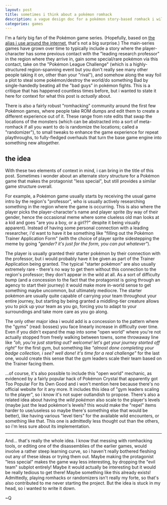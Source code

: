 ```yaml
---
layout: post
title: sometimes i think about a pokémon romhack
description: a vague design doc for a pokémon story-based romhack i will likely never make
categories: games
---
```


I'm a fairly big fan of the Pokémon game series. (Hopefully, based on [the alias i use around the
internet][misdreavus], that's not a big surprise.) The main-series games have grown over time to
typically include a story where the player-character has some previous contact with the "leading
research professor" in the region where they arrive in, gain some special/rare pokémon via this
contact, take on the "Pokémon League Challenge" (which is a highly-structured region-spanning event
but you don't really see many other people taking it on, other than your "rival"), and somehow along
the way foil a plot to steal some pokémon/destroy the world/do something Bad by single-handedly
beating all the "bad guys" in pokémon fights. This is a critique that has happened countless times
before, but i wanted to state it here for context for what this post is *actually* about.

[misdreavus]: https://bulbapedia.bulbagarden.net/wiki/Misdreavus_(Pok%C3%A9mon)

There is also a fairly robust "romhacking" community around the first few Pokémon games, where
people take ROM dumps and edit them to create a different experience out of it. These range from
rote edits that swap the locations of the monsters (which can be abstracted into a sort of
meta-romhack if all you want to do is randomize the locations; called a "randomizer"), to small
tweaks to enhance the game experience for repeat playthroughs, to fully-fledged overhauls that turn
the base game engine into something new altogether.

## the idea

With these two elements of context in mind, i can bring in the title of this post. Sometimes i
wonder about an alternate story structure for a Pokémon game that makes the protagonist "less
special", but still provides a similar game structure overall.

For example, a Pokémon game usually starts by receiving the usual game intro by the region's
"professor", who is usually actively researching something in the region where the game is
occurring. This is also where the player picks the player-character's name and player sprite (by way
of their gender, hence the occasional meme where some clueless old man looks at a kid and goes "are
you a boy, or a girl??" despite it being visually apparent). Instead of having some personal
connection with a leading researcher, i'd want to have it be something like "filling out the Pokémon
Trainer Application Form" (with the choice of player sprite sidestepping the meme by going *"gender?
it's just for the form, you can put whatever"*).

The player is usually granted their starter pokémon by their connection with the professor, but i
would probably have it be given as part of the Trainer Application being granted. The typical
"starter pokémon" are also usually extremely rare - there's no way to get them without this
connection to the region's professor; they don't appear in the wild at all. As a sort of difficulty
bump (and a concession to the fact that the protagonist is going through an agency to start their
journey) it would make more in-world sense to get something maybe uncommon, but ultimately mediocre.
The starter pokémon are usually quite capable of carrying your team throughout your entire journey,
but starting by being granted a middling-tier creature allows you to pick up your team as you go,
forcing you to adapt to your surroundings and take more care as you go along.

The only other major idea i would add is a concession to the pattern where the "gyms" (read: bosses)
you face linearly increase in difficulty over time. Even if you didn't expand the map into some
"open world" where you're not actually stopped from freely walking between towns, some throwaway
line like *"oh, you're just starting out? welcome! let's get your journey started off right"* for
the first gym, but something like *"almost done completing your badge collection, i see? well done!
it's time for a real challenge"* for the last one, would create this sense that the gym leaders
scale their team based on the Trainer facing them.

...of course, it's also possible to include this "open world" mechanic, as evidenced by a fairly
popular hack of Pokémon Crystal that apparently got Too Popular For Its Own Good and i won't mention
here because there's no official website for it any more. It includes this idea of "gym leaders
scaling to the player", so i know it's not super outlandish to propose. There's also a related idea
about having the *wild pokémon* also scale to the player's levels (maybe just the lead pokémon's
levels? this would make the "repel" items harder to use/useless so maybe there's something else that
would be better), like having various "level tiers" for the available wild encounters, or something
like that. This one is admittedly less thought out than the others, so i'm less sure about its
implementation.

-----

And... that's really the whole idea. I know that messing with romhacking tools, or editing one of
the disassemblies of the earlier games, would involve a rather steep learning curve, so i haven't
really bothered fleshing out any of these ideas or trying them out. Maybe making the protagonist
"less special" makes the game way less interesting, by dropping the "evil team" subplot entirely!
Maybe it would actually be interesting but it would be really tedious to get there! Maybe something
like this already exists! Admittedly, playing romhacks or randomizers isn't really my forte, so
that's also contributed to me never starting the project. But the idea is stuck in my head, so i
wanted to write it down.

~Q
